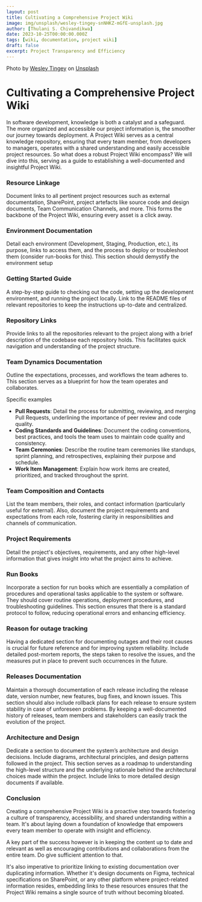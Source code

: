 ```yaml
---
layout: post
title: Cultivating a Comprehensive Project Wiki
image: img/unsplash/wesley-tingey-snNHKZ-mGfE-unsplash.jpg
author: [Thulani S. Chivandikwa]
date: 2023-10-25T00:00:00.000Z
tags: [wiki, documentation, project wiki]
draft: false
excerpt: Project Transparency and Efficiency
---
```


Photo by <a href="https://unsplash.com/@wesleyphotography?utm_content=creditCopyText&utm_medium=referral&utm_source=unsplash">Wesley Tingey</a> on <a href="https://unsplash.com/photos/stack-of-books-on-table-snNHKZ-mGfE?utm_content=creditCopyText&utm_medium=referral&utm_source=unsplash">Unsplash</a>

# Cultivating a Comprehensive Project Wiki

In software development, knowledge is both a catalyst and a safeguard. The more organized and accessible our project information is, the smoother our journey towards deployment. A Project Wiki serves as a central knowledge repository, ensuring that every team member, from developers to managers, operates with a shared understanding and easily accessible project resources. So what does a robust Project Wiki encompass? We will dive into this, serving as a guide to establishing a well-documented and insightful Project Wiki.

### Resource Linkage

Document links to all pertinent project resources such as external documentation, SharePoint, project artefacts like source code and design documents, Team Communication Channels, and more. This forms the backbone of the Project Wiki, ensuring every asset is a click away.

### Environment Documentation

Detail each environment (Development, Staging, Production, etc.), its purpose, links to access them, and the process to deploy or troubleshoot them (consider run-books for this). This section should demystify the environment setup

### Getting Started Guide

A step-by-step guide to checking out the code, setting up the development environment, and running the project locally. Link to the README files of relevant repositories to keep the instructions up-to-date and centralized.

### Repository Links

Provide links to all the repositories relevant to the project along with a brief description of the codebase each repository holds. This facilitates quick navigation and understanding of the project structure.

### Team Dynamics Documentation

Outline the expectations, processes, and workflows the team adheres to. This section serves as a blueprint for how the team operates and collaborates.

Specific examples

- **Pull Requests**: Detail the process for submitting, reviewing, and merging Pull Requests, underlining the importance of peer review and code quality.
- **Coding Standards and Guidelines**: Document the coding conventions, best practices, and tools the team uses to maintain code quality and consistency.
- **Team Ceremonies**: Describe the routine team ceremonies like standups, sprint planning, and retrospectives, explaining their purpose and schedule.
- **Work Item Management**: Explain how work items are created, prioritized, and tracked throughout the sprint.

### Team Composition and Contacts

List the team members, their roles, and contact information (particularly useful for external). Also, document the project requirements and expectations from each role, fostering clarity in responsibilities and channels of communication.

### Project Requirements

Detail the project's objectives, requirements, and any other high-level information that gives insight into what the project aims to achieve.

### Run Books

Incorporate a section for run books which are essentially a compilation of procedures and operational tasks applicable to the system or software. They should cover routine operations, deployment procedures, and troubleshooting guidelines. This section ensures that there is a standard protocol to follow, reducing operational errors and enhancing efficiency.

### Reason for outage tracking

Having a dedicated section for documenting outages and their root causes is crucial for future reference and for improving system reliability. Include detailed post-mortem reports, the steps taken to resolve the issues, and the measures put in place to prevent such occurrences in the future.

### Releases Documentation

Maintain a thorough documentation of each release including the release date, version number, new features, bug fixes, and known issues. This section should also include rollback plans for each release to ensure system stability in case of unforeseen problems. By keeping a well-documented history of releases, team members and stakeholders can easily track the evolution of the project.

### Architecture and Design

Dedicate a section to document the system’s architecture and design decisions. Include diagrams, architectural principles, and design patterns followed in the project. This section serves as a roadmap to understanding the high-level structure and the underlying rationale behind the architectural choices made within the project. Include links to more detailed design documents if available.

### Conclusion

Creating a comprehensive Project Wiki is a proactive step towards fostering a culture of transparency, accessibility, and shared understanding within a team. It's about laying down a foundation of knowledge that empowers every team member to operate with insight and efficiency.

A key part of the success however is in keeping the content up to date and relevant as well as encouraging contributions and collaborations from the entire team. Do give sufficient attention to that.

It's also imperative to prioritize linking to existing documentation over duplicating information. Whether it's design documents on Figma, technical specifications on SharePoint, or any other platform where project-related information resides, embedding links to these resources ensures that the Project Wiki remains a single source of truth without becoming bloated.
